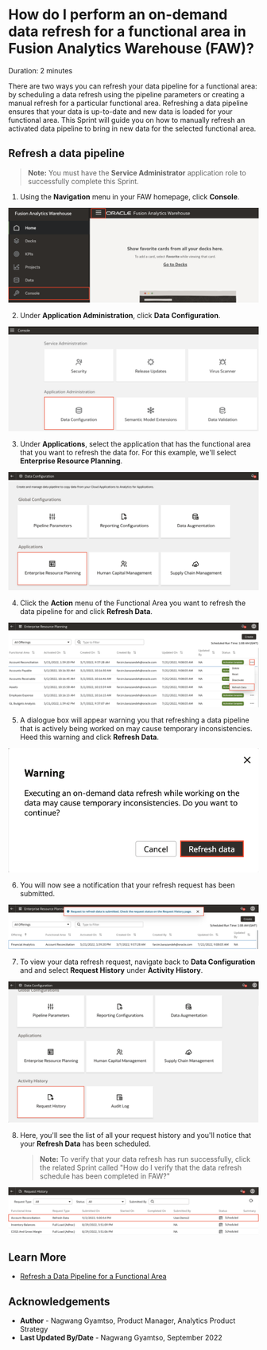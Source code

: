 # How do I perform an on-demand data refresh for a functional area in Fusion Analytics Warehouse (FAW)?
Duration: 2 minutes

There are two ways you can refresh your data pipeline for a functional area: by scheduling a data refresh using the pipeline parameters or creating a manual refresh for a particular functional area. Refreshing a data pipeline ensures that your data is up-to-date and new data is loaded for your functional area. This Sprint will guide you on how to manually refresh an activated data pipeline to bring in new data for the selected functional area.

## Refresh a data pipeline
>**Note:** You must have the **Service Administrator** application role to successfully complete this Sprint.

1. Using the **Navigation** menu in  your FAW homepage, click **Console**.

  ![Console](images/console.png)

2. Under **Application Administration**, click **Data Configuration**.

  ![Data Configuration](images/data-config.png)

3. Under **Applications**, select the application that has the functional area that you want to refresh the data for. For this example, we'll select **Enterprise Resource Planning**.

  ![ERP](images/erp.png)

4. Click the **Action** menu of the Functional Area you want to refresh the data pipeline for and click **Refresh Data**.

  ![Refresh data](images/refresh-data.png)

5. A dialogue box will appear warning you that refreshing a data pipeline that is actively being worked on may cause temporary inconsistencies. Heed this warning and click **Refresh Data**.

  ![Warning](images/warning.png)

6. You will now see a notification that your refresh request has been submitted.

  ![Confirmed](images/confirmed.png)

7. To view your data refresh request, navigate back to **Data Configuration** and and select **Request History** under **Activity History**.

  ![Activity history](images/activity-history.png)

8. Here, you'll see the list of all your request history and you'll notice that your **Refresh Data** has been scheduled.
    >**Note:** To verify that your data refresh has run successfully, click the related Sprint called "How do I verify that the data refresh schedule has been completed in FAW?"

  ![Request history](images/request-history.png)


## Learn More

* [Refresh a Data Pipeline for a Functional Area](https://docs.oracle.com/en/cloud/saas/analytics/22r2/fawag/refresh-data-pipeline-functional-area.html)

## Acknowledgements
* **Author** - Nagwang Gyamtso, Product Manager, Analytics Product Strategy
* **Last Updated By/Date** - Nagwang Gyamtso,  September 2022
